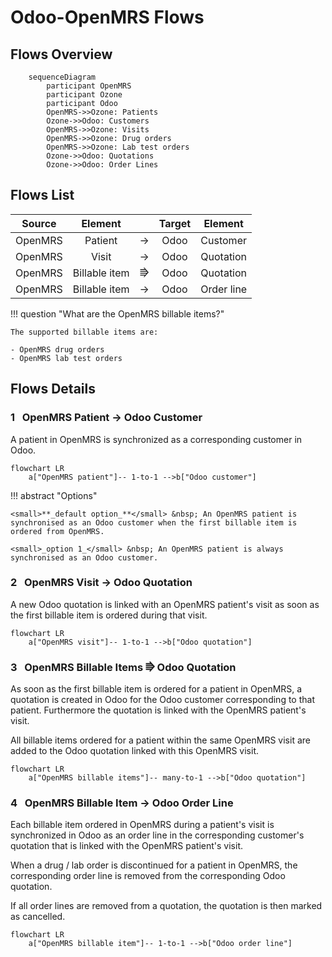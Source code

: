 # Odoo-OpenMRS Flows

## Flows Overview

``` mermaid
    sequenceDiagram
        participant OpenMRS
        participant Ozone
        participant Odoo
        OpenMRS->>Ozone: Patients
        Ozone->>Odoo: Customers
        OpenMRS->>Ozone: Visits
        OpenMRS->>Ozone: Drug orders
        OpenMRS->>Ozone: Lab test orders
        Ozone->>Odoo: Quotations
        Ozone->>Odoo: Order Lines
```

## Flows List

|Source|    Element    | |Target|     Element     |
|:---:|:-------------:|:---:|:---:|:---------------:|
|OpenMRS|    Patient    |→|Odoo|    Customer     |
|OpenMRS|     Visit     |→|Odoo|    Quotation    |
|OpenMRS| Billable item |⭆|Odoo|    Quotation    |
|OpenMRS| Billable item |→|Odoo| Order line |


!!! question "What are the OpenMRS billable items?"

    The supported billable items are:

    - OpenMRS drug orders
    - OpenMRS lab test orders

## Flows Details

### **1** &nbsp; OpenMRS Patient → Odoo Customer

A patient in OpenMRS is synchronized as a corresponding customer in Odoo.

``` mermaid
flowchart LR
    a["OpenMRS patient"]-- 1-to-1 -->b["Odoo customer"]
```

!!! abstract "Options"

    <small>**_default option_**</small> &nbsp; An OpenMRS patient is synchronised as an Odoo customer when the first billable item is ordered from OpenMRS.

    <small>_option 1_</small> &nbsp; An OpenMRS patient is always synchronised as an Odoo customer.

### **2** &nbsp; OpenMRS Visit → Odoo Quotation

A new Odoo quotation is linked with an OpenMRS patient's visit as soon as the first billable item is ordered during that visit.

``` mermaid
flowchart LR
    a["OpenMRS visit"]-- 1-to-1 -->b["Odoo quotation"]
```

### **3** &nbsp; OpenMRS Billable Items ⭆ Odoo Quotation

As soon as the first billable item is ordered for a patient in OpenMRS, a quotation is created in Odoo for the Odoo customer corresponding to that patient. Furthermore the quotation is linked with the OpenMRS patient's visit.

All billable items ordered for a patient within the same OpenMRS visit are added to the Odoo quotation linked with this OpenMRS visit.

``` mermaid
flowchart LR
    a["OpenMRS billable items"]-- many-to-1 -->b["Odoo quotation"]
```

### **4** &nbsp; OpenMRS Billable Item → Odoo Order Line

Each billable item ordered in OpenMRS during a patient's visit is synchronized in Odoo as an order line in the corresponding customer's quotation that is linked with the OpenMRS patient's visit.

When a drug / lab order is discontinued for a patient in OpenMRS, the corresponding order line is removed from the corresponding Odoo quotation.

If all order lines are removed from a quotation, the quotation is then marked as cancelled.

``` mermaid
flowchart LR
    a["OpenMRS billable item"]-- 1-to-1 -->b["Odoo order line"]
```
